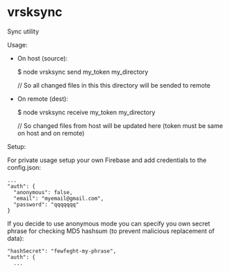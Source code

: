 # vrsksync

Sync utility

Usage: 
  - On host (source):
  
    $ node vrsksync send my_token my_directory
    
    // So all changed files in this this directory will be sended to remote
  
  - On remote (dest):
  
    $ node vrsksync receive my_token my_directory
    
    // So changed files from host will be updated here (token must be same on host and on remote)


Setup:
  
  For private usage setup your own Firebase and
  add credentials to the config.json:
  
    ...
    "auth": {
      "anonymous": false,
      "email": "myemail@gmail.com",
      "password": "qqqqqqq"
    }
  
  If you decide to use anonymous mode you can specify you own secret phrase
  for checking MD5 hashsum (to prevent malicious replacement of data):
  
    "hashSecret": "fewfeght-my-phrase",
    "auth": {
      ...
